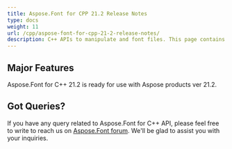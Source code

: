 ```yaml
---
title: Aspose.Font for CPP 21.2 Release Notes
type: docs
weight: 11
url: /cpp/aspose-font-for-cpp-21-2-release-notes/
description: C++ APIs to manipulate and font files. This page contains new Aspose.Font for C++ features, enhancement, and bug fixes in 2023, version 21.2.
---
```


## Major Features

Aspose.Font for  C++ 21.2 is ready for use with Aspose products ver 21.2.

## Got Queries?
If you have any query related to Aspose.Font for C++ API, please feel free to write to reach us on [Aspose.Font forum](https://forum.aspose.com/c/font/). We'll be glad to assist you with your inquiries.
